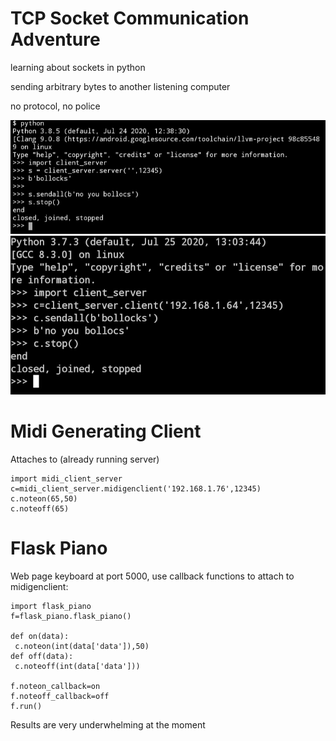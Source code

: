 # TCP Socket Communication Adventure

learning about sockets in python

sending arbitrary bytes to another listening computer

no protocol, no police

![server example](./img/s.jpg)
![client example](./img/c.jpg)

# Midi Generating Client

Attaches to (already running server)

```
import midi_client_server
c=midi_client_server.midigenclient('192.168.1.76',12345)
c.noteon(65,50)
c.noteoff(65)
```

# Flask Piano

Web page keyboard at port 5000, use callback functions to attach to midigenclient:

```
import flask_piano
f=flask_piano.flask_piano()

def on(data):
 c.noteon(int(data['data']),50)
def off(data):
 c.noteoff(int(data['data']))

f.noteon_callback=on
f.noteoff_callback=off
f.run()
```

Results are very underwhelming at the moment
